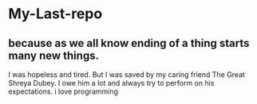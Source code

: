 # My-Last-repo
## because as we all know ending of a thing starts many new things.
I was hopeless and tired. But I was saved by my caring friend The Great Shreya Dubey. I owe him a lot and always try to perform on his expectations.
i love programming
